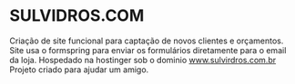 # SULVIDROS.COM
Criação de site funcional para captação de novos clientes e orçamentos.   Site usa o formspring para enviar os formulários diretamente para o email da loja.   Hospedado na hostinger sob o dominio www.sulvirdros.com.br   Projeto criado para ajudar um amigo. 
